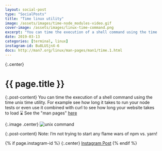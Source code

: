```yaml
---
layout: social-post
type: "SocialPosts"
title: "Time linux utility"
image: /assets/images/time-node_modules-video.gif
cover-image: /assets/images/linux-time-command.png
excerpt: "You can time the execution of a shell command using the time unix time utility."
date: 2019-03-13
categories: [terminal, linux]
instagram-id: Bu8LUSjnX-6
docs: http://man7.org/linux/man-pages/man1/time.1.html
---
```

{:.center}
# {{ page.title }}


{:.post-content}
You can time the execution of a shell command using the time unix time utility. 
For example see how long it takes to run your node tests or even use it combined 
with curl to see how long your website takes to load ⌛️
See the "man pages" <a href="{{page.docs}}" target="_blank">here</a>

{:.image .center}
![unix command]({{page.image}})

{:.post-content}
Note: I’m not trying to start any flame wars of npm vs. yarn!

{% if page.instagram-id %}
{:.center}
<a class="insta-link" href="https://www.instagram.com/p/{{page.instagram-id}}" target="_blank">Instagram Post</a>
{% endif %}


